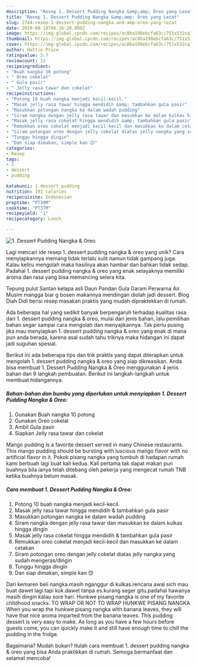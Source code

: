 ```yaml
---
description: "Resep 1. Dessert Pudding Nangka &amp;amp; Oreo yang Lezat"
title: "Resep 1. Dessert Pudding Nangka &amp;amp; Oreo yang Lezat"
slug: 2744-resep-1-dessert-pudding-nangka-and-amp-oreo-yang-lezat
date: 2020-08-18T06:16:28.098Z
image: https://img-global.cpcdn.com/recipes/ac8ba198ebcfa63c/751x532cq70/1-dessert-pudding-nangka-oreo-foto-resep-utama.jpg
thumbnail: https://img-global.cpcdn.com/recipes/ac8ba198ebcfa63c/751x532cq70/1-dessert-pudding-nangka-oreo-foto-resep-utama.jpg
cover: https://img-global.cpcdn.com/recipes/ac8ba198ebcfa63c/751x532cq70/1-dessert-pudding-nangka-oreo-foto-resep-utama.jpg
author: Hattie Price
ratingvalue: 3.7
reviewcount: 12
recipeingredient:
- "Buah nangka 10 potong"
- " Oreo cokelat"
- " Gula pasir"
- " Jelly rasa tawar dan cokelat"
recipeinstructions:
- "Potong 10 buah nangka menjadi kecil-kecil."
- "Masak jelly rasa tawar hingga mendidih &amp; tambahkan gula pasir"
- "Masukkan potongan nangka ke dalam wadah pudding"
- "Siram nangka dengan jelly rasa tawar dan masukkan ke dalam kulkas hingga dingin"
- "Masak jelly rasa cokelat hingga mendidih &amp; tambahkan gula pasir"
- "Remukkan oreo cokelat menjadi kecil-kecil dan masukkan ke dalam cetakan"
- "Siram potongan oreo dengan jelly cokelat diatas jelly nangka yang sudah mengeras/dingin"
- "Tunggu hingga dingin"
- "Dan siap dimakan, simple kan 😊"
categories:
- Resep
tags:
- 1
- dessert
- pudding

katakunci: 1 dessert pudding 
nutrition: 191 calories
recipecuisine: Indonesian
preptime: "PT39M"
cooktime: "PT37M"
recipeyield: "1"
recipecategory: Lunch

---
```



![1. Dessert Pudding Nangka &amp; Oreo](https://img-global.cpcdn.com/recipes/ac8ba198ebcfa63c/751x532cq70/1-dessert-pudding-nangka-oreo-foto-resep-utama.jpg)

Lagi mencari ide resep 1. dessert pudding nangka &amp; oreo yang unik? Cara menyiapkannya memang tidak terlalu sulit namun tidak gampang juga. Kalau keliru mengolah maka hasilnya akan hambar dan bahkan tidak sedap. Padahal 1. dessert pudding nangka &amp; oreo yang enak selayaknya memiliki aroma dan rasa yang bisa memancing selera kita.

Tepung pulut Santan kelapa asli Daun Pandan Gula Garam Perwarna Air. Musim mangga biar g bosen makannya mendingan diolah jadi dessert. Blog Diah Didi berisi resep masakan praktis yang mudah dipraktekkan di rumah.

Ada beberapa hal yang sedikit banyak berpengaruh terhadap kualitas rasa dari 1. dessert pudding nangka &amp; oreo, mulai dari jenis bahan, lalu pemilihan bahan segar sampai cara mengolah dan menyajikannya. Tak perlu pusing jika mau menyiapkan 1. dessert pudding nangka &amp; oreo yang enak di mana pun anda berada, karena asal sudah tahu triknya maka hidangan ini dapat jadi suguhan spesial.


Berikut ini ada beberapa tips dan trik praktis yang dapat diterapkan untuk mengolah 1. dessert pudding nangka &amp; oreo yang siap dikreasikan. Anda bisa membuat 1. Dessert Pudding Nangka &amp; Oreo menggunakan 4 jenis bahan dan 9 langkah pembuatan. Berikut ini langkah-langkah untuk membuat hidangannya.

<!--inarticleads1-->

##### Bahan-bahan dan bumbu yang diperlukan untuk menyiapkan 1. Dessert Pudding Nangka &amp; Oreo:

1. Gunakan Buah nangka 10 potong
1. Gunakan  Oreo cokelat
1. Ambil  Gula pasir
1. Siapkan  Jelly rasa tawar dan cokelat


Mango pudding is a favorite dessert served in many Chinese restaurants. This mango pudding should be bursting with luscious mango flavor with no artificial flavor in it. Pokok pisang nangka yang tumbuh di hadapan rumah kami berbuah lagi buat kali kedua. Kali pertama tak dapat makan pun buahnya bila ianya telah ditebang oleh pekerja yang mengecat rumah TNB ketika buahnya belum masak. 

<!--inarticleads2-->

##### Cara membuat 1. Dessert Pudding Nangka &amp; Oreo:

1. Potong 10 buah nangka menjadi kecil-kecil.
1. Masak jelly rasa tawar hingga mendidih &amp; tambahkan gula pasir
1. Masukkan potongan nangka ke dalam wadah pudding
1. Siram nangka dengan jelly rasa tawar dan masukkan ke dalam kulkas hingga dingin
1. Masak jelly rasa cokelat hingga mendidih &amp; tambahkan gula pasir
1. Remukkan oreo cokelat menjadi kecil-kecil dan masukkan ke dalam cetakan
1. Siram potongan oreo dengan jelly cokelat diatas jelly nangka yang sudah mengeras/dingin
1. Tunggu hingga dingin
1. Dan siap dimakan, simple kan 😊


Dari kemaren beli nangka.masih nganggur di kulkas.rencana awal sich mau buat dawet lagi.tapi kok.dawet tanpa es.kurang seger gitu.padahal hawanya masih dingin kalau sore hari. Hunkwe pisang nangka is one of my favorite childhood snacks. TO WRAP OR NOT TO WRAP HUNKWE PISANG NANGKA When you wrap the hunkwe pisang nangka with banana leaves, they will have that nice aroma imparted from the banana leaves. This pudding dessert is very easy to make. As long as you have a few hours before guests come, you can quickly make it and still have enough time to chill the pudding in the fridge. 

Bagaimana? Mudah bukan? Itulah cara membuat 1. dessert pudding nangka &amp; oreo yang bisa Anda praktikkan di rumah. Semoga bermanfaat dan selamat mencoba!
